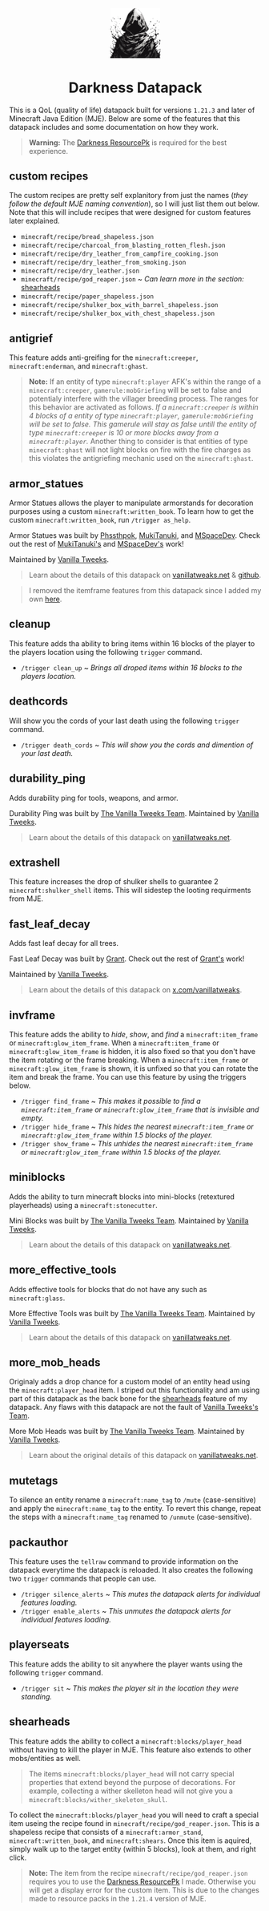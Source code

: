 <p align="center">
    <img width="100" src="https://github.com/amcocan/darkness_datapack/blob/main/pack.png" alt="Darkness Datapack Logo">
</p>

<h1 align="center">Darkness Datapack</h1>

This is a QoL (quality of life) datapack built for versions `1.21.3` and later of Minecraft Java Edition (MJE). Below are some of the features that this datapack includes and some documentation on how they work.
> __Warning:__ The [Darkness ResourcePk](https://github.com/amcocan/darkness_resourcepack) is required for the best experience.


## custom recipes
The custom recipes are pretty self explanitory from just the names (_they follow the default MJE naming convention_), so I will just list them out below. Note that this will include recipes that were designed for custom features later explained.
- `minecraft/recipe/bread_shapeless.json`
- `minecraft/recipe/charcoal_from_blasting_rotten_flesh.json`
- `minecraft/recipe/dry_leather_from_campfire_cooking.json`
- `minecraft/recipe/dry_leather_from_smoking.json`
- `minecraft/recipe/dry_leather.json`
- `minecraft/recipe/god_reaper.json` ~ _Can learn more in the section:_ [shearheads](#shearheads)
- `minecraft/recipe/paper_shapeless.json`
- `minecraft/recipe/shulker_box_with_barrel_shapeless.json`
- `minecraft/recipe/shulker_box_with_chest_shapeless.json`


## antigrief
This feature adds anti-greifing for the `minecraft:creeper`, `minecraft:enderman`, and `minecraft:ghast`.
> __Note:__ If an entity of type `minecraft:player` AFK's within the range of a `minecraft:creeper`, `gamerule:mobGriefing` will be set to false and potentialy interfere with the villager breeding process. The ranges for this behavior are activated as follows. _If a `minecraft:creeper` is within 4 blocks of a entity of type `minecraft:player`, `gamerule:mobGriefing` will be set to false. This gamerule will stay as false untill the entity of type `minecraft:creeper` is 10 or more blocks away from a `minecraft:player`._ Another thing to consider is that entities of type `minecraft:ghast` will not light blocks on fire with the fire charges as this violates the antigriefing mechanic used on the `minecraft:ghast`.


## armor_statues
Armor Statues allows the player to manipulate armorstands for decoration purposes using a custom `minecraft:written_book`. To learn how to get the custom `minecraft:written_book`, run `/trigger as_help`.

Armor Statues was built by [Phssthpok](https://x.com/MCPhssthpok), [MukiTanuki](https://twitter.com/mukitanuki), and [MSpaceDev](https://github.com/MSpaceDev). Check out the rest of [MukiTanuki's](https://github.com/MukiTanuki) and [MSpaceDev's](https://github.com/MSpaceDev) work!

Maintained by [Vanilla Tweeks](https://vanillatweaks.net/about/).
> Learn about the details of this datapack on [vanillatweaks.net](https://vanillatweaks.net/picker/datapacks/) & [github](https://github.com/MukiTanuki/armor-statues#).

> I removed the itemframe features from this datapack since I added my own [here](#invframe).


## cleanup
This feature adds tha ability to bring items within 16 blocks of the player to the players location using the following `trigger` command.
- `/trigger clean_up` ~ _Brings all droped items within 16 blocks to the players location._


## deathcords
Will show you the cords of your last death using the following `trigger` command.
- `/trigger death_cords` ~ _This will show you the cords and dimention of your last death._


## durability_ping
Adds durability ping for tools, weapons, and armor.

Durability Ping was built by [The Vanilla Tweeks Team](https://vanillatweaks.net/about/). Maintained by [Vanilla Tweeks](https://vanillatweaks.net/about/).

> Learn about the details of this datapack on [vanillatweaks.net](https://vanillatweaks.net/picker/datapacks/).


## extrashell
This feature increases the drop of shulker shells to guarantee 2 `minecraft:shulker_shell` items. This will sidestep the looting requirments from MJE.


## fast_leaf_decay
Adds fast leaf decay for all trees.

Fast Leaf Decay was built by [Grant](https://twitter.com/GrantGryczan). Check out the rest of [Grant's](https://github.com/GrantGryczan) work!

Maintained by [Vanilla Tweeks](https://vanillatweaks.net/about/).

> Learn about the details of this datapack on [x.com/vanillatweaks](https://x.com/vanillatweaks/status/1294840567168479233).


## invframe
This feature adds the ability to _hide_, _show_, and _find_ a `minecraft:item_frame` or `minecraft:glow_item_frame`. When a `minecraft:item_frame` or `minecraft:glow_item_frame` is hidden, it is also fixed so that you don't have the item rotating or the frame breaking. When a `minecraft:item_frame` or `minecraft:glow_item_frame` is shown, it is unfixed so that you can rotate the item and break the frame. You can use this feature by using the triggers below.
- `/trigger find_frame` ~ _This makes it possible to find a `minecraft:item_frame` or `minecraft:glow_item_frame` that is invisible and empty._
- `/trigger hide_frame` ~ _This hides the nearest `minecraft:item_frame` or `minecraft:glow_item_frame` within 1.5 blocks of the player._
- `/trigger show_frame` ~ _This unhides the nearest `minecraft:item_frame` or `minecraft:glow_item_frame` within 1.5 blocks of the player._


## miniblocks
Adds the ability to turn minecraft blocks into mini-blocks (retextured playerheads) using a `minecraft:stonecutter`.

Mini Blocks was built by [The Vanilla Tweeks Team](https://vanillatweaks.net/about/). Maintained by [Vanilla Tweeks](https://vanillatweaks.net/about/).

> Learn about the details of this datapack on [vanillatweaks.net](https://vanillatweaks.net/picker/datapacks/).


## more_effective_tools
Adds effective tools for blocks that do not have any such as `minecraft:glass`.

More Effective Tools was built by [The Vanilla Tweeks Team](https://vanillatweaks.net/about/). Maintained by [Vanilla Tweeks](https://vanillatweaks.net/about/).

> Learn about the details of this datapack on [vanillatweaks.net](https://vanillatweaks.net/picker/datapacks/).


## more_mob_heads
Originaly adds a drop chance for a custom model of an entity head using the `minecraft:player_head` item. I striped out this functionality and am using part of this datapack as the back bone for the [shearheads](#shearheads) feature of my datapack. Any flaws with this datapack are not the fault of [Vanilla Tweeks's Team](https://vanillatweaks.net/about/).

More Mob Heads was built by [The Vanilla Tweeks Team](https://vanillatweaks.net/about/). Maintained by [Vanilla Tweeks](https://vanillatweaks.net/about/).

> Learn about the original details of this datapack on [vanillatweaks.net](https://vanillatweaks.net/picker/datapacks/).


## mutetags
To silence an entity rename a `minecraft:name_tag` to `/mute` (case-sensitive) and apply the `minecraft:name_tag` to the entity. To revert this change, repeat the steps with a `minecraft:name_tag` renamed to `/unmute` (case-sensitive).


## packauthor
This feature uses the `tellraw` command to provide information on the datapack everytime the datapack is reloaded. It also creates the following two `trigger` commands that people can use.
- `/trigger silence_alerts` ~ _This mutes the datapack alerts for individual features loading._
- `/trigger enable_alerts` ~ _This unmutes the datapack alerts for individual features loading._


## playerseats
This feature adds the ability to sit anywhere the player wants using the following `trigger` command.
- `/trigger sit` ~ _This makes the player sit in the location they were standing._


## shearheads
This feature adds the ability to collect a `minecraft:blocks/player_head` without having to kill the player in MJE. This feature also extends to other mobs/entities as well.
> The items `minecraft:blocks/player_head` will not carry special properties that extend beyond the purpose of decorations. For example, collecting a wither skelleton head will not give you a `minecraft:blocks/wither_skeleton_skull`.

To collect the `minecraft:blocks/player_head` you will need to craft a special item useing the recipe found in `minecraft/recipe/god_reaper.json`. This is a shapeless recipe that consists of a `minecraft:armor_stand`, `minecraft:written_book`, and `minecraft:shears`. Once this item is aquired, simply walk up to the target entity (within 5 blocks), look at them, and right click.

> __Note:__ The item from the recipe `minecraft/recipe/god_reaper.json` requires you to use the [Darkness ResourcePk](https://github.com/amcocan/darkness_resourcepack) I made. Otherwise you will get a display error for the custom item. This is due to the changes made to resource packs in the `1.21.4` version of MJE. 
